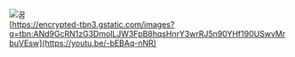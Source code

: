 ![꿈](http://db.kookje.co.kr/news2000/photo/2012/0531/L20120531.35001191822i1.jpg)  
[https://encrypted-tbn3.gstatic.com/images?q=tbn:ANd9GcRN1zG3DmolLJW3FpB8hqsHnrY3wrRJ5n90YHf190USwvMrbuVEsw](https://youtu.be/-bEBAq-nNR)
